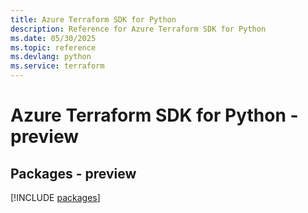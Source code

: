 ```yaml
---
title: Azure Terraform SDK for Python
description: Reference for Azure Terraform SDK for Python
ms.date: 05/30/2025
ms.topic: reference
ms.devlang: python
ms.service: terraform
---
```

# Azure Terraform SDK for Python - preview
## Packages - preview
[!INCLUDE [packages](terraform-index.md)]